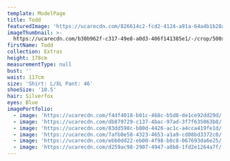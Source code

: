 ```yaml
---
template: ModelPage
title: Todd
featuredImage: 'https://ucarecdn.com/826614c2-fcd2-4124-a91a-64a4b1b28a80/'
imageThumbnail: >-
  https://ucarecdn.com/b30b962f-c317-49e8-a0d3-406f141385e1/-/crop/500x700/157,0/-/preview/
firstName: Todd
collection: Extras
height: 178cm
measurementType: null
bust: ''
waist: 117cm
size: 'Shirt: L/XL Pant: 46'
shoeSize: '10.5'
hair: Silverfox
eyes: Blue
imagePortfolio:
  - image: 'https://ucarecdn.com/f4df4018-b01c-468c-b5d8-de1ce92dd29d/'
  - image: 'https://ucarecdn.com/db879729-c137-4bac-97ad-3f7f635063b8/'
  - image: 'https://ucarecdn.com/83dd598c-b80d-4426-ac1c-a4cca419fe1d/'
  - image: 'https://ucarecdn.com/7afb0e58-4323-4653-a1a9-cd08bd3372c0/'
  - image: 'https://ucarecdn.com/ebb0dd22-eb00-4f98-b8c8-067693da6e25/'
  - image: 'https://ucarecdn.com/d259ac98-2907-4947-a8b8-1fd2e1264a7f/'
---
```


